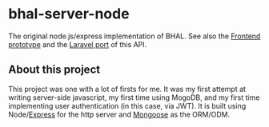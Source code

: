 # bhal-server-node
The original node.js/express implementation of BHAL. See also the [Frontend prototype](https://github.com/jackweinbender/bhal-demo-frontend) and the [Laravel port](https://github.com/jackweinbender/bhal-demo-api) of this API.

## About this project
This project was one with a lot of firsts for me. It was my first attempt at writing server-side javascript, my first time using MogoDB, and my first time implementing user authentication (in this case, via JWT). It is built using Node/[Express](https://expressjs.com/) for the http server and [Mongoose](https://mongoosejs.com/) as the ORM/ODM.
